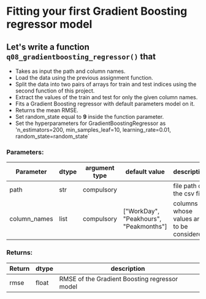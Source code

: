 # Fitting your first Gradient Boosting regressor model

## Let's write a function `q08_gradientboosting_regressor()` that
* Takes as input the path and column names.
* Load the data using the previous assignment function.
* Split the data into two pairs of arrays for train and test indices using the second function of this project. 
* Extract the values of the train and test for only the given column names.
* Fits a Gradient Boosting regressor with default parameters model on it.
* Returns the mean RMSE.
* Set random_state equal to **9** inside the function parameter.
* Set the hyperparameters for GradientBoostingRegressor as 'n_estimators=200, min_samples_leaf=10, learning_rate=0.01, random_state=random_state`

### Parameters:

| Parameter | dtype | argument type | default value | description |
| --- | --- | --- | --- | --- |
| path | str | compulsory | | file path of the csv file |
| column_names | list | compulsory | ["WorkDay", "Peakhours", "Peakmonths"] | columns whose values are to be considered |


### Returns:

| Return | dtype | description |
| --- | --- | --- |
| rmse | float | RMSE of the Gradient Boosting regressor model |

